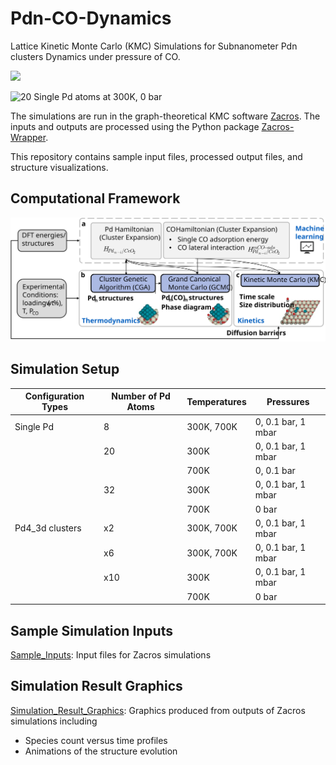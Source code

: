 # Pdn-CO-Dynamics

Lattice Kinetic Monte Carlo (KMC) Simulations for Subnanometer Pdn clusters Dynamics under pressure of CO.

<img src="https://github.com/jkalsch/PdnCO-Dynamics/blob/main/Simulation_Result_Graphics/Lattice_gifs/S20_300_0bar.gif" width="200">


![20 Single Pd atoms at 300K, 0 bar](https://github.com/jkalsch/PdnCO-Dynamics/blob/main/Simulation_Result_Graphics/Lattice_gifs/S20_300_0bar.gif)

The simulations are run in the graph-theoretical KMC software [Zacros](https://zacros.org/). 
The inputs and outputs are processed using the Python package [Zacros-Wrapper](https://github.com/VlachosGroup/Zacros-Wrapper/tree/master).

This repository contains sample input files, processed output files, and structure visualizations.

## Computational Framework 
![framework](docs/framework.svg)

## Simulation Setup
| Configuration Types | Number of Pd Atoms | Temperatures  | Pressures           |
| ------------------- | ------------------- | ------------- | ---------------     |
| Single Pd           | 8                   | 300K, 700K    | 0, 0.1 bar, 1 mbar  |
|                     | 20                  | 300K          | 0, 0.1 bar, 1 mbar  |
|                     |                     | 700K          | 0, 0.1 bar          |
|                     | 32                  | 300K          | 0, 0.1 bar, 1 mbar  |
|                     |                     | 700K          | 0 bar               |
| Pd4_3d clusters     | x2                  | 300K, 700K    | 0, 0.1 bar, 1 mbar  |
|                     | x6                  | 300K, 700K    | 0, 0.1 bar, 1 mbar  |
|                     | x10                 | 300K          | 0, 0.1 bar, 1 mbar  |
|                     |                     | 700K          | 0 bar               |

## Sample Simulation Inputs

[Sample_Inputs](/Sample_Inputs): Input files for Zacros simulations

## Simulation Result Graphics

[Simulation_Result_Graphics](/Simulation_Result_Graphics): Graphics produced from outputs of Zacros simulations including

- Species count versus time profiles 
- Animations of the structure evolution 

